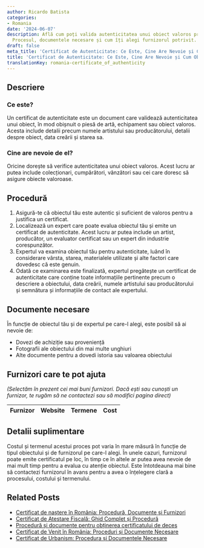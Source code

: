 ```yaml
---
author: Ricardo Batista
categories:
- Romania
date: '2024-06-07'
description: Află cum poți valida autenticitatea unui obiect valoros printr-un certificat.
  Procesul, documentele necesare și cum îți alegi furnizorul potrivit.
draft: false
meta_title: 'Certificat de Autenticitate: Ce Este, Cine Are Nevoie și Cum Obții'
title: 'Certificat de Autenticitate: Ce Este, Cine Are Nevoie și Cum Obții'
translationKey: romania-certificate_of_authenticity
---
```



## Descriere
### Ce este?
Un certificat de autenticitate este un document care validează autenticitatea unui obiect, în mod obișnuit o piesă de artă, echipament sau obiect valoros. Acesta include detalii precum numele artistului sau producătorului, detalii despre obiect, data creării și starea sa.
### Cine are nevoie de el?
Oricine dorește să verifice autenticitatea unui obiect valoros. Acest lucru ar putea include colecționari, cumpărători, vânzători sau cei care doresc să asigure obiecte valoroase.

## Procedură
1. Asigură-te că obiectul tău este autentic și suficient de valoros pentru a justifica un certificat.
2. Localizează un expert care poate evalua obiectul tău și emite un certificat de autenticitate. Acest lucru ar putea include un artist, producător, un evaluator certificat sau un expert din industrie corespunzător.
3. Expertul va examina obiectul tău pentru autenticitate, luând în considerare vârsta, starea, materialele utilizate și alte factori care dovedesc că este genuin.
4. Odată ce examinarea este finalizată, expertul pregătește un certificat de autenticitate care conține toate informațiile pertinente precum o descriere a obiectului, data creării, numele artistului sau producătorului și semnătura și informațiile de contact ale expertului.

## Documente necesare
În funcție de obiectul tău și de expertul pe care-l alegi, este posibil să ai nevoie de:
- Dovezi de achiziție sau proveniență
- Fotografii ale obiectului din mai multe unghiuri
- Alte documente pentru a dovedi istoria sau valoarea obiectului

## Furnizori care te pot ajuta

_(Selectăm în prezent cei mai buni furnizori. Dacă ești sau cunoști un furnizor, te rugăm să ne contactezi sau să modifici pagina direct)_

| Furnizor        |     Website     |     Termene      |       Cost       |
| :-------------: | :-------------: |  :-------------: | :-------------: |

## Detalii suplimentare
Costul și termenul acestui proces pot varia în mare măsură în funcție de tipul obiectului și de furnizorul pe care-l alegi. În unele cazuri, furnizorul poate emite certificatul pe loc, în timp ce în altele ar putea avea nevoie de mai mult timp pentru a evalua cu atenție obiectul. Este întotdeauna mai bine să contactezi furnizorul în avans pentru a avea o înțelegere clară a procesului, costului și termenului.


## Related Posts

- [Certificat de naștere în România: Procedură, Documente și Furnizori](https://tramitit.com/ro/guides/romania/certificat_de_nastere/)
- [Certificat de Atestare Fiscală: Ghid Complet și Procedură](https://tramitit.com/ro/guides/romania/certificat_de_atestare_fiscala/)
- [Procedură și documente pentru obținerea certificatului de deces](https://tramitit.com/ro/guides/romania/certificat_de_deces/)
- [Certificat de Venit în România: Proceduri și Documente Necesare](https://tramitit.com/ro/guides/romania/adeverinta_de_venit/)
- [Certificat de Urbanism: Procedura și Documentele Necesare](https://tramitit.com/ro/guides/romania/certificat_de_urbanism/)